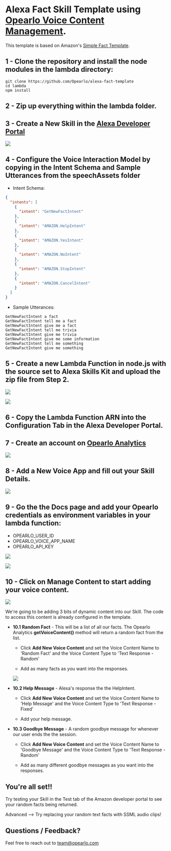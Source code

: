 # Alexa Fact Skill Template using [Opearlo Voice Content Management](https://analytics.opearlo.com).

This template is based on Amazon's [Simple Fact Template](https://github.com/alexa/skill-sample-nodejs-fact).

## 1 - Clone the repository and install the node modules in the lambda directory:

```
git clone https://github.com/Opearlo/alexa-fact-template
cd lambda
npm install

```

## 2 - Zip up everything within the **lambda** folder.

## 3 - Create a New Skill in the [Alexa Developer Portal](https://developer.amazon.com/alexa-skills-kit)

![](https://s3.amazonaws.com/opearlo-screenshots/alexa-developer-portal.png)

## 4 -  Configure the Voice Interaction Model by copying in the Intent Schema and Sample Utterances from the **speechAssets** folder

  * Intent Schema:

 ```JSON
 {
   "intents": [
     {
       "intent": "GetNewFactIntent"
     },
     {
       "intent": "AMAZON.HelpIntent"
     },
     {
       "intent": "AMAZON.YesIntent"
     },
     {
       "intent": "AMAZON.NoIntent"
     },
     {
       "intent": "AMAZON.StopIntent"
     },
     {
       "intent": "AMAZON.CancelIntent"
     }
   ]
 }
 ```

  * Sample Utterances:

 ```
 GetNewFactIntent a fact
 GetNewFactIntent tell me a fact
 GetNewFactIntent give me a fact
 GetNewFactIntent tell me trivia
 GetNewFactIntent give me trivia
 GetNewFactIntent give me some information
 GetNewFactIntent tell me something
 GetNewFactIntent give me something
 ```


## 5 - Create a new Lambda Function in node.js with the source set to Alexa Skills Kit and upload the zip file from Step 2.

![](https://s3.amazonaws.com/opearlo-screenshots/aws-lambda-create-function.png)

![](https://s3.amazonaws.com/opearlo-screenshots/aws-lambda-configure-trigger.png)

## 6 - Copy the Lambda Function **ARN** into the Configuration Tab in the Alexa Developer Portal.

## 7 - Create an account on [Opearlo Analytics](https://analytics.opearlo.com)

![](https://s3.amazonaws.com/opearlo-screenshots/opearlo-analytics-signup.png)

## 8 - Add a New Voice App and fill out your Skill Details.

![](https://s3.amazonaws.com/opearlo-screenshots/opearlo-analytics-add-new-voice-app.png)

## 9 - Go the the **Docs** page and add your Opearlo credentials as environment variables in your lambda function:

  * OPEARLO_USER_ID
  * OPEARLO_VOICE_APP_NAME
  * OPEARLO_API_KEY

![](https://s3.amazonaws.com/opearlo-screenshots/opearlo-analytics-credentials.png)

![](https://s3.amazonaws.com/opearlo-screenshots/aws-lambda-opearlo-env-vars.png)

## 10 - Click on **Manage Content** to start adding your voice content.

![](https://s3.amazonaws.com/opearlo-screenshots/opearlo-analytics-no-voice-content.png)

We're going to be adding 3 bits of dynamic content into our Skill. The code to access this content is already configured in the template.

  * **10.1 Random Fact** - This will be a list of all our facts. The Opearlo Analytics **getVoiceContent()** method will return a random fact from the list.

    - Click **Add New Voice Content** and set the Voice Content Name to 'Random Fact' and the Voice Content Type to 'Text Response - Random'

    - Add as many facts as you want into the responses.

    ![](https://s3.amazonaws.com/opearlo-screenshots/opearlo-analytics-add-random-text-content.png)

  * **10.2 Help Message** - Alexa's response the the HelpIntent.

    - Click **Add New Voice Content** and set the Voice Content Name to 'Help Message' and the Voice Content Type to 'Text Response - Fixed'

    - Add your help message.


  * **10.3 Goodbye Message** - A random goodbye message for whenever our user ends the the session.

    - Click **Add New Voice Content** and set the Voice Content Name to 'Goodbye Message' and the Voice Content Type to 'Text Response - Random'

    - Add as many different goodbye messages as you want into the responses.

## You're all set!!

Try testing your Skill in the Test tab of the Amazon developer portal to see your random facts being returned.

Advanced --> Try replacing your random text facts with SSML audio clips!

## Questions / Feedback?

Feel free to reach out to [team@opearlo.com](mailto:team@opearlo.com)
